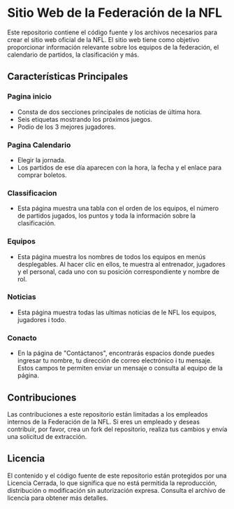 # Sitio Web de la Federación de la NFL

Este repositorio contiene el código fuente y los archivos necesarios para crear el sitio web oficial de la NFL. El sitio web tiene como objetivo proporcionar información relevante sobre los equipos de la federación, el calendario de partidos, la clasificación y más. 

## Características Principales

### Pagina inicio
* Consta de dos secciones principales de noticias de última hora.  
* Seis etiquetas mostrando los próximos juegos.  
* Podio de los 3 mejores jugadores.    

### Pagina Calendario
* Elegir la jornada.  
* Los partidos de ese día aparecen con la hora, la fecha y el enlace para comprar boletos.  

### Classificacion
* Esta página muestra una tabla con el orden de los equipos, el número de partidos jugados, los puntos y toda la información sobre la clasificación.

### Equipos
* Esta página muestra los nombres de todos los equipos en menús desplegables. Al hacer clic en ellos, te muestra al entrenador, jugadores y el personal, cada uno con su posición correspondiente y nombre de rol.  

### Noticias
* Esta página muestra todas las ultimas noticias de le NFL los equipos, jugadores i todo.  

### Conacto
* En la página de "Contáctanos", encontrarás espacios donde puedes ingresar tu nombre, tu dirección de correo electrónico i tu mensaje. Estos campos te permiten enviar un mensaje o consulta al equipo de la página.

## Contribuciones
Las contribuciones a este repositorio están limitadas a los empleados internos de la Federación de la NFL. Si eres un empleado y deseas contribuir, por favor, crea un fork del repositorio, realiza tus cambios y envía una solicitud de extracción.

## Licencia

El contenido y el código fuente de este repositorio están protegidos por una Licencia Cerrada, lo que significa que no está permitida la reproducción, distribución o modificación sin autorización expresa. Consulta el archivo de licencia para obtener más detalles.
